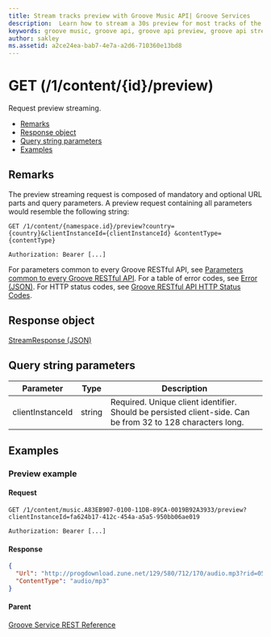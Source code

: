 ```yaml
---
title: Stream tracks preview with Groove Music API| Groove Services
description:  Learn how to stream a 30s preview for most tracks of the Groove Music catalog.
keywords: groove music, groove api, groove api preview, groove api stream
author: sakley
ms.assetid: a2ce24ea-bab7-4e7a-a2d6-710360e13bd8
---
```


# GET (/1/content/{id}/preview)
Request preview streaming.

-   [Remarks](#remarks)
-   [Response object](#response-object)
-   [Query string parameters](#query-string-parameters)
-   [Examples](#examples)

## Remarks
The preview streaming request is composed of mandatory and optional URL parts and query parameters. A preview request containing all parameters would resemble the following string:
```http
GET /1/content/{namespace.id}/preview?country={country}&clientInstanceId={clientInstanceId} &contentType={contentType}

Authorization: Bearer [...]
```

For parameters common to every Groove RESTful API, see [Parameters common to every Groove RESTful API](common-parameters.md). For a table of error codes, see [Error (JSON)](JSON-Error.md). For HTTP status codes, see [Groove RESTful API HTTP Status Codes](http-status-codes.md).

## Response object
[StreamResponse (JSON)](JSON-StreamResponse.md)

## Query string parameters

| **Parameter**    | **Type** | **Description**                                                                                             |
|------------------|----------|-------------------------------------------------------------------------------------------------------------|
| clientInstanceId | string   | Required. Unique client identifier. Should be persisted client-side. Can be from 32 to 128 characters long. |

## Examples
### Preview example
#### Request
```http
GET /1/content/music.A83EB907-0100-11DB-89CA-0019B92A3933/preview?clientInstanceId=fa624b17-412c-454a-a5a5-950bb06ae019

Authorization: Bearer [...]
```

#### Response
```json
{
  "Url": "http://progdownload.zune.net/129/580/712/170/audio.mp3?rid=052d12ef-2084-45c4-9f02-c552ef834463-i2-en-US-music-asset-location",
  "ContentType": "audio/mp3"
}
```

#### Parent
[Groove Service REST Reference](overview.md)
